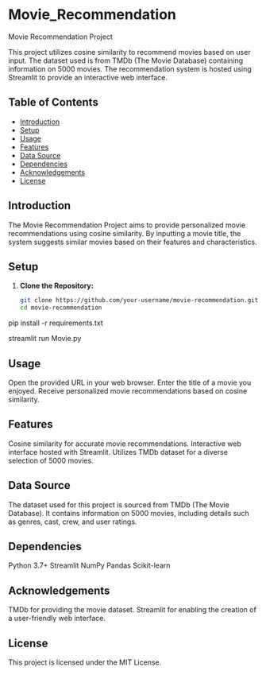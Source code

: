 # Movie_Recommendation
 Movie Recommendation Project

This project utilizes cosine similarity to recommend movies based on user input. The dataset used is from TMDb (The Movie Database) containing information on 5000 movies. The recommendation system is hosted using Streamlit to provide an interactive web interface.

## Table of Contents

- [Introduction](#introduction)
- [Setup](#setup)
- [Usage](#usage)
- [Features](#features)
- [Data Source](#data-source)
- [Dependencies](#dependencies)
- [Acknowledgements](#acknowledgements)
- [License](#license)

## Introduction

The Movie Recommendation Project aims to provide personalized movie recommendations using cosine similarity. By inputting a movie title, the system suggests similar movies based on their features and characteristics.

## Setup

1. **Clone the Repository:**
   ```bash
   git clone https://github.com/your-username/movie-recommendation.git
   cd movie-recommendation


pip install -r requirements.txt

streamlit run Movie.py


## Usage
Open the provided URL in your web browser.
Enter the title of a movie you enjoyed.
Receive personalized movie recommendations based on cosine similarity.

## Features
Cosine similarity for accurate movie recommendations.
Interactive web interface hosted with Streamlit.
Utilizes TMDb dataset for a diverse selection of 5000 movies.

## Data Source
The dataset used for this project is sourced from TMDb (The Movie Database). It contains information on 5000 movies, including details such as genres, cast, crew, and user ratings.

## Dependencies
Python 3.7+
Streamlit
NumPy
Pandas
Scikit-learn

## Acknowledgements
TMDb for providing the movie dataset.
Streamlit for enabling the creation of a user-friendly web interface.

## License
This project is licensed under the MIT License.


